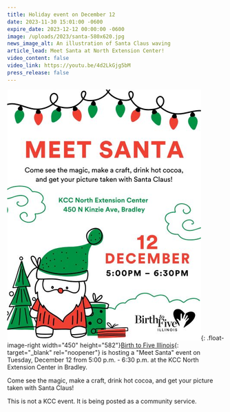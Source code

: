 ```yaml
---
title: Holiday event on December 12
date: 2023-11-30 15:01:00 -0600
expire_date: 2023-12-12 00:00:00 -0600
image: /uploads/2023/santa-580x620.jpg
news_image_alt: An illustration of Santa Claus waving
article_lead: Meet Santa at North Extension Center!
video_content: false
video_link: https://youtu.be/4d2LkGjg5bM
press_release: false
---
```

![](/uploads/2023/meetsantaflyer-450x582.jpg){: .float-image-right width="450" height="582"}[Birth to Five Illinois](https://www.birthtofiveil.com/){: target="_blank" rel="noopener"} is hosting a "Meet Santa" event on Tuesday, December 12 from 5:00 p.m. - 6:30 p.m. at the KCC North Extension Center in Bradley.

Come see the magic, make a craft, drink hot cocoa, and get your picture taken with Santa Claus!

This is not a KCC event. It is being posted as a community service.